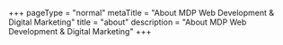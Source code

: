 +++
pageType = "normal"
metaTitle = "About MDP Web Development & Digital Marketing"
title = "about"
description = "About MDP Web Development & Digital Marketing"
+++
